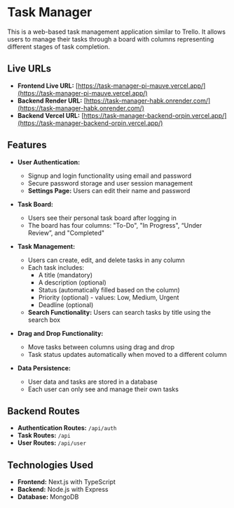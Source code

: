 # Task Manager

This is a web-based task management application similar to Trello. It allows users to manage their tasks through a board with columns representing different stages of task completion.

## Live URLs

- **Frontend Live URL:** [https://task-manager-pi-mauve.vercel.app/](https://task-manager-pi-mauve.vercel.app/)
- **Backend Render URL:** [https://task-manager-habk.onrender.com/](https://task-manager-habk.onrender.com/)
- **Backend Vercel URL:** [https://task-manager-backend-orpin.vercel.app/](https://task-manager-backend-orpin.vercel.app/)

## Features

- **User Authentication:**
  - Signup and login functionality using email and password
  - Secure password storage and user session management
  - **Settings Page:** Users can edit their name and password

- **Task Board:**
  - Users see their personal task board after logging in
  - The board has four columns: "To-Do", "In Progress", “Under Review”, and "Completed"

- **Task Management:**
  - Users can create, edit, and delete tasks in any column
  - Each task includes:
    - A title (mandatory)
    - A description (optional)
    - Status (automatically filled based on the column)
    - Priority (optional) - values: Low, Medium, Urgent
    - Deadline (optional)
  - **Search Functionality:** Users can search tasks by title using the search box

- **Drag and Drop Functionality:**
  - Move tasks between columns using drag and drop
  - Task status updates automatically when moved to a different column

- **Data Persistence:**
  - User data and tasks are stored in a database
  - Each user can only see and manage their own tasks
  
## Backend Routes

- **Authentication Routes:** `/api/auth`
- **Task Routes:** `/api`
- **User Routes:** `/api/user`

## Technologies Used

- **Frontend:** Next.js with TypeScript
- **Backend:** Node.js with Express
- **Database:** MongoDB
